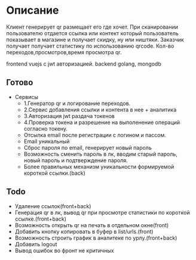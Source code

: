 # Описание

Клиент генерирует qr размещает его где хочет.
При сканировании пользователю отдается ссылка или контект который пользователь показывает в магазине и получает скидку,
ну или ништяки. Заказчик получает получает статистику по использованию qrcode. Кол-во переходов,просмотров,время просмотра qr.

frontend vuejs с jwt авторизацией.
backend golang, mongodb

## Готово 
+ Сервисы
    + 1.Генератор qr и логирование переходов.
    + 2.Сервис  добавления ссылки и контента в нее + аналитика
    + 3.Авторизация jwt раздача токенов
    + 4.Проверка токена и разрешение на выполенение операций согласно токену.
    + Отсылка email после регистрации с логином и пассом.
    + Email уникальный
    + Сброс пароля по email, генерирует новый пароль
    + Возможность сменить пароль в лк, вводим старый пароль, новый пароль и подтверждение пароля.
    + Более правильных механизм уникальности формируемой короткой ссылки.(back)

## Todo
+ Удаление ссылок(front+back)
+ Генерация qr в лк, вывод qr при просмотре статистики по короткой ссылке.(front+back)
+ Возможность открыть qr на печать в отдельном окне(front)
+ Добавить кнопку копировать в буфер в list/urls.(front)
+ Возможность строить график в аналитеке по урлу.(front+back)
+ Добавить logout
+ Вывод ошибок во фронт не критичных